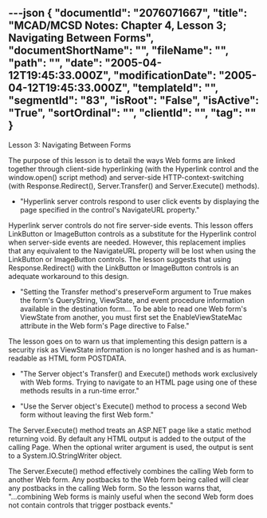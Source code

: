 ---json
{
  "documentId": "2076071667",
  "title": "MCAD/MCSD Notes: Chapter 4, Lesson 3; Navigating Between Forms",
  "documentShortName": "",
  "fileName": "",
  "path": "",
  "date": "2005-04-12T19:45:33.000Z",
  "modificationDate": "2005-04-12T19:45:33.000Z",
  "templateId": "",
  "segmentId": "83",
  "isRoot": "False",
  "isActive": "True",
  "sortOrdinal": "",
  "clientId": "",
  "tag": ""
}
---

Lesson 3: Navigating Between Forms

The purpose of this lesson is to detail the ways Web forms are linked together through client-side hyperlinking (with the Hyperlink control and the window.open() script method) and server-side HTTP-context-switching (with Response.Redirect(), Server.Transfer() and Server.Execute() methods).

* &quot;Hyperlink server controls respond to user click events by displaying the page specified in the control's NavigateURL property.&quot;

Hyperlink server controls do not fire server-side events. This lesson offers LinkButton or ImageButton controls as a substitute for the Hyperlink control when server-side events are needed. However, this replacement implies that any equivalent to the NavigateURL property will be lost when using the LinkButton or ImageButton controls. The lesson suggests that using Response.Redirect() with the LinkButton or ImageButton controls is an adequate workaround to this design.

* &quot;Setting the Transfer method's preserveForm argument to True makes the form's QueryString, ViewState, and event procedure information available in the destination form... To be able to read one Web form's ViewState from another, you must first set the EnableViewStateMac attribute in the Web form's Page directive to False.&quot;

The lesson goes on to warn us that implementing this design pattern is a security risk as ViewState information is no longer hashed and is as human-readable as HTML form POSTDATA.

* &quot;The Server object's Transfer() and Execute() methods work exclusively with Web forms. Trying to navigate to an HTML page using one of these methods results in a run-time error.&quot;

* &quot;Use the Server object's Execute() method to process a second Web form without leaving the first Web form.&quot;

The Server.Execute() method treats an ASP.NET page like a static method returning void. By default any HTML output is added to the output of the calling Page. When the optional writer argument is used, the output is sent to a System.IO.StringWriter object.

The Server.Execute() method effectively combines the calling Web form to another 
Web form. Any postbacks to the Web form being called will clear any postbacks in the calling Web form. So the lesson warns that, &quot;...combining Web forms is mainly useful when the second Web form does not contain controls that trigger postback events.&quot;
